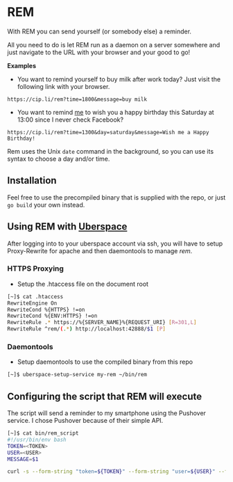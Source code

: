 # REM

With REM you can send yourself (or somebody else) a reminder. 

All you need to do is let REM run as a daemon on a server somewhere and just navigate to the URL with your browser and your good to go!

**Examples**

- You want to remind yourself to buy milk after work today? Just visit the following link with your browser.

```
https://cip.li/rem?time=1800&message=buy milk
```

- You want to remind [me](https://cip.li/people/stefano) to wish you a happy birthday this Saturday at 13:00 since I never check Facebook?

```
https://cip.li/rem?time=1300&day=saturday&message=Wish me a Happy Birthday!
```

Rem uses the Unix `date` command in the background, so you can use its syntax to choose a day and/or time.

## Installation

Feel free to use the precompiled binary that is supplied with the repo, or just `go build` your own instead.

## Using REM with [Uberspace](https://uberspace.de/prices)

After logging into to your uberspace account via ssh, you will have to setup Proxy-Rewrite for apache and then daemontools to manage *rem*.

### HTTPS Proxying

- Setup the .htaccess file on the document root

```bash
[~]$ cat .htaccess
RewriteEngine On
RewriteCond %{HTTPS} !=on
RewriteCond %{ENV:HTTPS} !=on
RewriteRule .* https://%{SERVER_NAME}%{REQUEST_URI} [R=301,L]
RewriteRule ^rem/(.*) http://localhost:42888/$1 [P]
```

### Daemontools

- Setup daemontools to use the compiled binary from this repo

```bash
[~]$ uberspace-setup-service my-rem ~/bin/rem
```

## Configuring the script that REM will execute

The script will send a reminder to my smartphone using the Pushover service. I chose Pushover because of their simple API.

```bash
[~]$ cat bin/rem_script
#!/usr/bin/env bash
TOKEN=<TOKEN>
USER=<USER>
MESSAGE=$1

curl -s --form-string "token=${TOKEN}" --form-string "user=${USER}" --form-string "message=${MESSAGE}" https://api.pushover.net/1/messages.json
```
